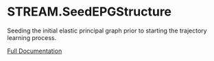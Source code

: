 # STREAM.SeedEPGStructure

Seeding the initial elastic principal graph prior to starting the trajectory learning process.

[Full Documentation](https://beta.genepattern.org/gp/getTaskDoc.jsp?name=urn:lsid:broad.mit.edu:cancer.software.genepattern.module.analysis:00398:0.2)
